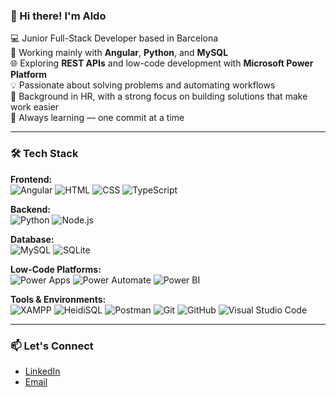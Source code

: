 ### 👋 Hi there! I'm Aldo

💻 Junior Full-Stack Developer based in Barcelona  
🔧 Working mainly with **Angular**, **Python**, and **MySQL**  
🌐 Exploring **REST APIs** and low-code development with **Microsoft Power Platform**  
💡 Passionate about solving problems and automating workflows  
🧩 Background in HR, with a strong focus on building solutions that make work easier  
🎯 Always learning — one commit at a time

---

### 🛠️ Tech Stack

**Frontend:**  
![Angular](https://img.shields.io/badge/Angular-DD0031?style=for-the-badge&logo=angular&logoColor=white)
![HTML](https://img.shields.io/badge/HTML5-E34F26?style=for-the-badge&logo=html5&logoColor=white)
![CSS](https://img.shields.io/badge/CSS3-1572B6?style=for-the-badge&logo=css3&logoColor=white)
![TypeScript](https://img.shields.io/badge/TypeScript-3178C6?style=for-the-badge&logo=typescript&logoColor=white)

**Backend:**  
![Python](https://img.shields.io/badge/Python-3776AB?style=for-the-badge&logo=python&logoColor=white)
![Node.js](https://img.shields.io/badge/Node.js-339933?style=for-the-badge&logo=nodedotjs&logoColor=white)

**Database:**  
![MySQL](https://img.shields.io/badge/MySQL-4479A1?style=for-the-badge&logo=mysql&logoColor=white)
![SQLite](https://img.shields.io/badge/SQLite-003B57?style=for-the-badge&logo=sqlite&logoColor=white)

**Low-Code Platforms:**  
![Power Apps](https://img.shields.io/badge/Power%20Apps-742774?style=for-the-badge&logo=microsoft-powerapps&logoColor=white)
![Power Automate](https://img.shields.io/badge/Power%20Automate-0078D4?style=for-the-badge&logo=microsoft-powerautomate&logoColor=white)
![Power BI](https://img.shields.io/badge/Power%20BI-F2C811?style=for-the-badge&logo=power-bi&logoColor=black)

**Tools & Environments:**  
![XAMPP](https://img.shields.io/badge/XAMPP-FB7A24?style=for-the-badge&logo=xampp&logoColor=white)
![HeidiSQL](https://img.shields.io/badge/HeidiSQL-4479A1?style=for-the-badge)
![Postman](https://img.shields.io/badge/Postman-FF6C37?style=for-the-badge&logo=postman&logoColor=white)
![Git](https://img.shields.io/badge/Git-F05032?style=for-the-badge&logo=git&logoColor=white)
![GitHub](https://img.shields.io/badge/GitHub-181717?style=for-the-badge&logo=github&logoColor=white)
![Visual Studio Code](https://img.shields.io/badge/VS%20Code-007ACC?style=for-the-badge&logo=visual-studio-code&logoColor=white)

---

### 📫 Let's Connect
- [LinkedIn](https://www.linkedin.com/in/aldofl/)
- [Email](aldorvm@gmail.com)
